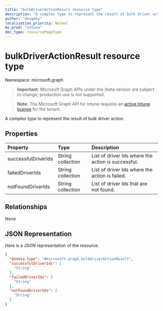 ```yaml
---
title: "bulkDriverActionResult resource type"
description: "A complex type to represent the result of bulk driver action."
author: "dougeby"
localization_priority: Normal
ms.prod: "intune"
doc_type: resourcePageType
---
```


# bulkDriverActionResult resource type

Namespace: microsoft.graph

> **Important:** Microsoft Graph APIs under the /beta version are subject to change; production use is not supported.

> **Note:** The Microsoft Graph API for Intune requires an [active Intune license](https://go.microsoft.com/fwlink/?linkid=839381) for the tenant.

A complex type to represent the result of bulk driver action.

## Properties
|Property|Type|Description|
|:---|:---|:---|
|successfulDriverIds|String collection|List of driver Ids where the action is successful.|
|failedDriverIds|String collection|List of driver Ids where the action is failed.|
|notFoundDriverIds|String collection|List of driver Ids that are not found.|

## Relationships
None

## JSON Representation
Here is a JSON representation of the resource.
<!-- {
  "blockType": "resource",
  "@odata.type": "microsoft.graph.bulkDriverActionResult"
}
-->
``` json
{
  "@odata.type": "#microsoft.graph.bulkDriverActionResult",
  "successfulDriverIds": [
    "String"
  ],
  "failedDriverIds": [
    "String"
  ],
  "notFoundDriverIds": [
    "String"
  ]
}
```






